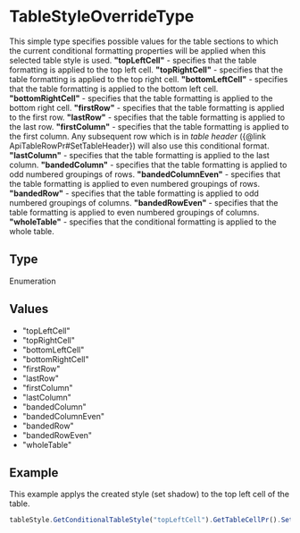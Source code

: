 # TableStyleOverrideType

This simple type specifies possible values for the table sections to which the current conditional formatting properties will be applied when this selected table style is used.
**"topLeftCell"** - specifies that the table formatting is applied to the top left cell.
**"topRightCell"** - specifies that the table formatting is applied to the top right cell.
**"bottomLeftCell"** - specifies that the table formatting is applied to the bottom left cell.
**"bottomRightCell"** - specifies that the table formatting is applied to the bottom right cell.
**"firstRow"** - specifies that the table formatting is applied to the first row.
**"lastRow"** - specifies that the table formatting is applied to the last row.
**"firstColumn"** - specifies that the table formatting is applied to the first column. Any subsequent row which is in *table header* (&#123;@link ApiTableRowPr#SetTableHeader&#125;) will also use this conditional format.
**"lastColumn"** - specifies that the table formatting is applied to the last column.
**"bandedColumn"** - specifies that the table formatting is applied to odd numbered groupings of rows.
**"bandedColumnEven"** - specifies that the table formatting is applied to even numbered groupings of rows.
**"bandedRow"** - specifies that the table formatting is applied to odd numbered groupings of columns.
**"bandedRowEven"** - specifies that the table formatting is applied to even numbered groupings of columns.
**"wholeTable"** - specifies that the conditional formatting is applied to the whole table.

## Type

Enumeration

## Values

- "topLeftCell"
- "topRightCell"
- "bottomLeftCell"
- "bottomRightCell"
- "firstRow"
- "lastRow"
- "firstColumn"
- "lastColumn"
- "bandedColumn"
- "bandedColumnEven"
- "bandedRow"
- "bandedRowEven"
- "wholeTable"


## Example

This example applys the created style (set shadow) to the top left cell of the table.

```javascript
tableStyle.GetConditionalTableStyle("topLeftCell").GetTableCellPr().SetShd("clear", 255, 0, 0);
```
